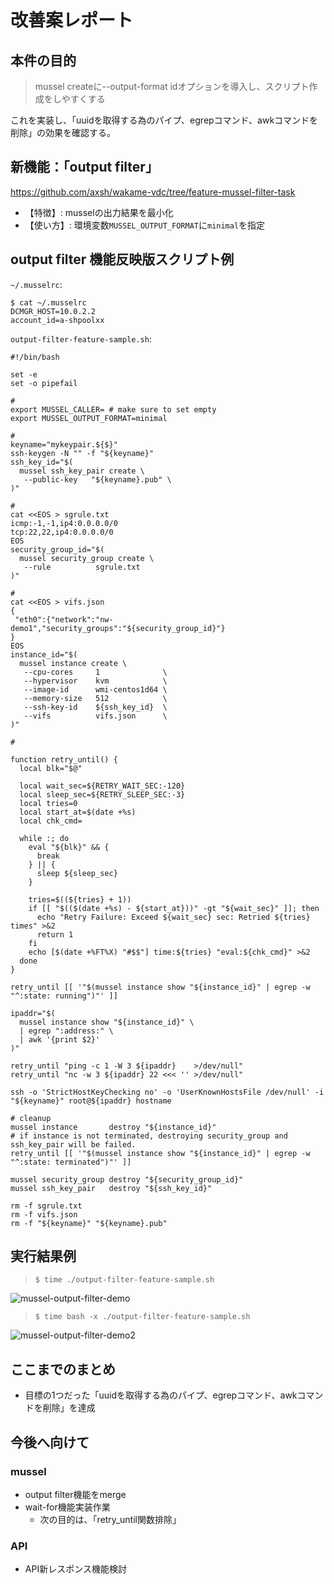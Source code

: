 # 改善案レポート

## 本件の目的

> mussel <resource> createに--output-format idオプションを導入し、スクリプト作成をしやすくする

これを実装し、「uuidを取得する為のパイプ、egrepコマンド、awkコマンドを削除」の効果を確認する。

## 新機能：「output filter」

https://github.com/axsh/wakame-vdc/tree/feature-mussel-filter-task

+ 【特徴】: musselの出力結果を最小化
+ 【使い方】: 環境変数`MUSSEL_OUTPUT_FORMAT`に`minimal`を指定

## output filter 機能反映版スクリプト例


`~/.musselrc`:

```
$ cat ~/.musselrc
DCMGR_HOST=10.0.2.2
account_id=a-shpoolxx
```

`output-filter-feature-sample.sh`:

```
#!/bin/bash

set -e
set -o pipefail

#
export MUSSEL_CALLER= # make sure to set empty
export MUSSEL_OUTPUT_FORMAT=minimal

#
keyname="mykeypair.${$}"
ssh-keygen -N "" -f "${keyname}"
ssh_key_id="$(
  mussel ssh_key_pair create \
   --public-key   "${keyname}.pub" \
)"

#
cat <<EOS > sgrule.txt
icmp:-1,-1,ip4:0.0.0.0/0
tcp:22,22,ip4:0.0.0.0/0
EOS
security_group_id="$(
  mussel security_group create \
   --rule          sgrule.txt
)"

#
cat <<EOS > vifs.json
{
 "eth0":{"network":"nw-demo1","security_groups":"${security_group_id}"}
}
EOS
instance_id="$(
  mussel instance create \
   --cpu-cores     1              \
   --hypervisor    kvm            \
   --image-id      wmi-centos1d64 \
   --memory-size   512            \
   --ssh-key-id    ${ssh_key_id}  \
   --vifs          vifs.json      \
)"

#

function retry_until() {
  local blk="$@"

  local wait_sec=${RETRY_WAIT_SEC:-120}
  local sleep_sec=${RETRY_SLEEP_SEC:-3}
  local tries=0
  local start_at=$(date +%s)
  local chk_cmd=

  while :; do
    eval "${blk}" && {
      break
    } || {
      sleep ${sleep_sec}
    }

    tries=$((${tries} + 1))
    if [[ "$(($(date +%s) - ${start_at}))" -gt "${wait_sec}" ]]; then
      echo "Retry Failure: Exceed ${wait_sec} sec: Retried ${tries} times" >&2
      return 1
    fi
    echo [$(date +%FT%X) "#$$"] time:${tries} "eval:${chk_cmd}" >&2
  done
}

retry_until [[ '"$(mussel instance show "${instance_id}" | egrep -w "^:state: running")"' ]]

ipaddr="$(
  mussel instance show "${instance_id}" \
  | egrep ":address:" \
  | awk '{print $2}'
)"

retry_until "ping -c 1 -W 3 ${ipaddr}    >/dev/null"
retry_until "nc -w 3 ${ipaddr} 22 <<< '' >/dev/null"

ssh -o 'StrictHostKeyChecking no' -o 'UserKnownHostsFile /dev/null' -i "${keyname}" root@${ipaddr} hostname

# cleanup
mussel instance       destroy "${instance_id}"
# if instance is not terminated, destroying security_group and ssh_key_pair will be failed.
retry_until [[ '"$(mussel instance show "${instance_id}" | egrep -w "^:state: terminated")"' ]]

mussel security_group destroy "${security_group_id}"
mussel ssh_key_pair   destroy "${ssh_key_id}"

rm -f sgrule.txt
rm -f vifs.json
rm -f "${keyname}" "${keyname}.pub"
```

## 実行結果例

> ```
> $ time ./output-filter-feature-sample.sh
> ```

![mussel-output-filter-demo](https://cloud.githubusercontent.com/assets/76867/8151379/f1e810ca-1346-11e5-8e0c-4ab63efc0d48.gif)

> ```
> $ time bash -x ./output-filter-feature-sample.sh
> ```

![mussel-output-filter-demo2](https://cloud.githubusercontent.com/assets/76867/8151404/7cc80f1a-1347-11e5-82dd-c4c6168a6b79.gif)

## ここまでのまとめ

+ 目標の1つだった「uuidを取得する為のパイプ、egrepコマンド、awkコマンドを削除」を達成

## 今後へ向けて

### mussel

+ output filter機能をmerge
+ wait-for機能実装作業
  + 次の目的は、「retry_until関数排除」

### API

+ API新レスポンス機能検討

